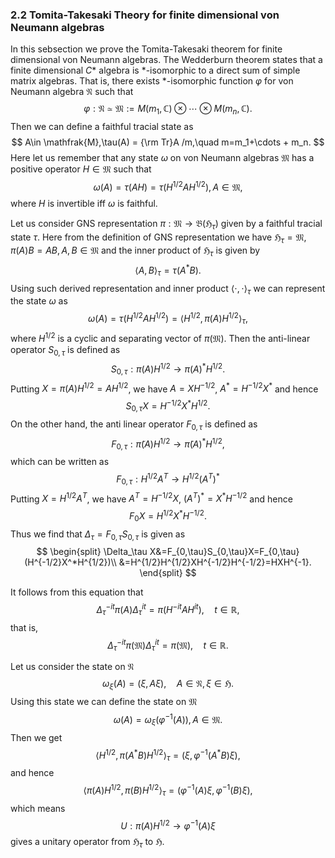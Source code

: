 <h3> 2.2 Tomita-Takesaki Theory for finite dimensional von Neumann algebras</h3>

In this sebsection we prove the Tomita-Takesaki theorem for finite dimensional
von Neumann algebras.
The Wedderburn theorem states that a finite dimensional $C*$ algebra is  *-isomorphic to a direct sum of simple matrix algebras. That is, there exists *-isomorphic function $\varphi$ for von Neumann algebra $\mathfrak{N}$ such that
$$
\varphi:\mathfrak{N}\simeq \mathfrak{M}:=M(m_1,\mathbb{C})\otimes \cdots \otimes M(m_n,\mathbb{C}).
$$
Then we can define a faithful tracial state as
$$
A\in \mathfrak{M},\tau(A) = {\rm Tr}A /m,\quad m=m_1+\cdots + m_n.
$$
Here let us remember that any state $\omega$ on von Neumann algebras $\mathfrak{M}$ has a positive operator $H\in \mathfrak{M}$ such that
$$
\omega(A)=\tau(AH)=\tau(H^{1/2}AH^{1/2}), A\in \mathfrak{M},\tag{1.7}
$$
where $H$ is invertible iff $\omega$ is faithful.

Let us consider GNS representation $\pi:\mathfrak{M}\to \mathfrak{B}(\mathfrak{H}_\tau)$ given by a faithful tracial state $\tau$.
Here from the definition of GNS representation we have
$\mathfrak{H}_\tau=\mathfrak{M},\pi(A)B=AB,A,B\in \mathfrak{M}$ and the inner product of $\mathfrak{H}_\tau$ is given by
$$
\langle A,B \rangle_\tau=\tau(A^*B).\tag{1.8}
$$
Using such derived representation and inner product $\langle \cdot,\cdot\rangle_\tau$ we can represent the state $\omega$ as
$$
\omega(A)=\tau(H^{1/2}AH^{1/2})=\langle H^{1/2},\pi(A)H^{1/2}\rangle_\tau,\tag{1.9}
$$
where $H^{1/2}$ is a cyclic and separating vector of $\pi(\mathfrak{M})$.
Then  the
anti-linear operator $S_{0,\tau}$ is defined as
$$
S_{0,\tau}:\pi(A)H^{1/2}\to \pi(A)^*H^{1/2}.
$$
Putting $X=\pi(A)H^{1/2}=AH^{1/2}$, we have $A=XH^{-1/2}$, $A^*=H^{-1/2}X^*$
and hence
$$
S_{0,\tau}X=H^{-1/2}X^*H^{1/2}.
$$
On the other hand, the anti linear operator $F_{0,\tau}$ is defined as
$$
F_{0,\tau}:\tilde{\pi}(A)H^{1/2}\to \tilde{\pi}(A)^*H^{1/2},
$$
which can be written as
$$
F_{0,\tau}:H^{1/2}A^T\to H^{1/2}(A^T)^*
$$
Putting $X=H^{1/2}A^T$, we have $A^T=H^{-1/2}X$, $(A^T)^*=X^*H^{-1/2}$ and hence
$$
F_0X=H^{1/2}X^*H^{-1/2}.
$$
Thus we find that $\Delta_\tau=F_{0,\tau}S_{0,\tau}$
is given as
$$
\begin{split}
\Delta_\tau X&=F_{0,\tau}S_{0,\tau}X=F_{0,\tau}(H^{-1/2}X^*H^{1/2})\\
&=H^{1/2}H^{1/2}XH^{-1/2}H^{-1/2}=HXH^{-1}.
\end{split}
$$

It follows from this equation that
$$
\Delta_\tau ^{-it}\pi(A)\Delta_\tau ^{it}=\pi(H^{-it}AH^{it}),\quad t \in \mathbb{R},
$$
that is,
$$
\Delta_\tau ^{-it}\pi(\mathfrak{M})\Delta_\tau ^{it}=\pi(\mathfrak{M}),\quad t \in \mathbb{R}.
$$

Let us consider the state on $\mathfrak{N}$
$$
\omega_\xi(A)=(\xi,A\xi),\quad A\in \mathfrak{N},\xi\in \mathfrak{H}.
$$
Using this state we can define the state on $\mathfrak{M}$
$$
\omega(A)=\omega_\xi(\varphi^{-1}(A)),A\in \mathfrak{M}.
$$
Then we get
$$
\langle H^{1/2},\pi(A^* B)H^{1/2}\rangle_\tau=(\xi,\varphi^{-1}(A^* B)\xi),
$$
and hence
$$
\langle \pi(A)H^{1/2},\pi( B)H^{1/2}\rangle_\tau=(\varphi^{-1}(A)\xi,\varphi^{-1}(B)\xi),
$$
which means
$$
U:\pi(A)H^{1/2}\to \varphi^{-1}(A)\xi
$$
gives a unitary operator from $\mathfrak{H}_\tau$ to $\mathfrak{H}$.

